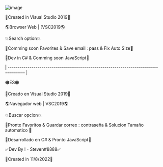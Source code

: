 ![image](https://user-images.githubusercontent.com/96802942/184278679-5b589b95-5b1f-437b-8d60-8e5d18b1b713.png)

🍇Created in Visual Studio 2019🍇

🌎Browser Web | [VSC2019🌎

💥Search option💥

🥇Comming soon Favorites & Save email : pass & Fix Auto Size🥇

🦝Dev in C# & Comming soon JavaScript🦝

| -------------------------------------------------------------------------------------- |

🟠ES🟠

🍇Creado en Visual Studio 2019🍇

🌎Navegador web | VSC2019🌎

💥Buscar opcion💥

🥇Pronto Favoritos & Guardar correo : contraseña & Solucion Tamaño automatico 🥇

🦝Desarrollado en C# & Pronto JavaScript🦝

✅Dev By ! - Steven#8888✅

🔔Created in 11/8/2022🔔
